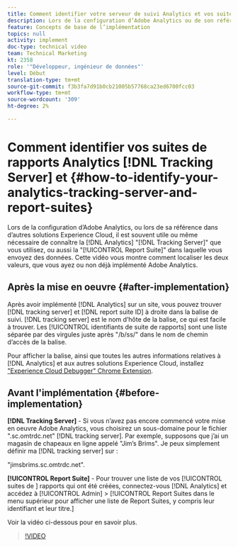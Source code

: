 ```yaml
---
title: Comment identifier votre serveur de suivi Analytics et vos suites de rapports
description: Lors de la configuration d’Adobe Analytics ou de son référencement dans d’autres solutions Experience Cloud, il est souvent utile ou même nécessaire de connaître le "serveur de suivi" Analytics que vous utilisez, ou également la "suite de rapports" dans laquelle vous envoyez des données. Cette vidéo vous montre comment localiser les deux valeurs, que vous ayez ou non déjà implémenté Adobe Analytics.
feature: Concepts de base de l’implémentation
topics: null
activity: implement
doc-type: technical video
team: Technical Marketing
kt: 2358
role: '"Développeur, ingénieur de données"'
level: Début
translation-type: tm+mt
source-git-commit: f3b3fa7d91b0cb21005b57768ca23ed6700fcc03
workflow-type: tm+mt
source-wordcount: '309'
ht-degree: 2%

---
```



# Comment identifier vos suites de rapports Analytics [!DNL Tracking Server] et  {#how-to-identify-your-analytics-tracking-server-and-report-suites}

Lors de la configuration d’Adobe Analytics, ou lors de sa référence dans d’autres solutions Experience Cloud, il est souvent utile ou même nécessaire de connaître la [!DNL Analytics] &quot;[!DNL Tracking Server]&quot; que vous utilisez, ou aussi la &quot;[!UICONTROL Report Suite]&quot; dans laquelle vous envoyez des données. Cette vidéo vous montre comment localiser les deux valeurs, que vous ayez ou non déjà implémenté Adobe Analytics.

## Après la mise en oeuvre {#after-implementation}

Après avoir implémenté [!DNL Analytics] sur un site, vous pouvez trouver [!DNL tracking server] et [!DNL report suite ID] à droite dans la balise de suivi. [!DNL tracking server] est le nom d’hôte de la balise, ce qui est facile à trouver. Les [!UICONTROL identifiants de suite de rapports] sont une liste séparée par des virgules juste après &quot;/b/ss/&quot; dans le nom de chemin d’accès de la balise.

Pour afficher la balise, ainsi que toutes les autres informations relatives à [!DNL Analytics] et aux autres solutions Experience Cloud, installez [&quot;Experience Cloud Debugger&quot; Chrome Extension](https://chrome.google.com/webstore/detail/adobe-experience-cloud-de/ocdmogmohccmeicdhlhhgepeaijenapj?hl=fr).

## Avant l&#39;implémentation {#before-implementation}

**[!DNL Tracking Server]** - Si vous n’avez pas encore commencé votre mise en oeuvre Adobe Analytics, vous choisirez un sous-domaine pour le fichier &quot;.sc.omtrdc.net&quot;  [!DNL tracking server]. Par exemple, supposons que j’ai un magasin de chapeaux en ligne appelé &quot;Jim’s Brims&quot;. Je peux simplement définir ma [!DNL tracking server] sur :

&quot;jimsbrims.sc.omtrdc.net&quot;.

**[!UICONTROL Report Suite]**  - Pour trouver une liste de vos  [!UICONTROL suites de ] rapports qui ont été créées, connectez-vous  [!DNL Analytics] et accédez à  [!UICONTROL Admin] >  [!UICONTROL Report Suites dans le menu supérieur pour afficher une liste de Report Suites, y compris leur identifiant et leur titre.]

Voir la vidéo ci-dessous pour en savoir plus.

>[!VIDEO](https://video.tv.adobe.com/v/26061/?quality=12)
